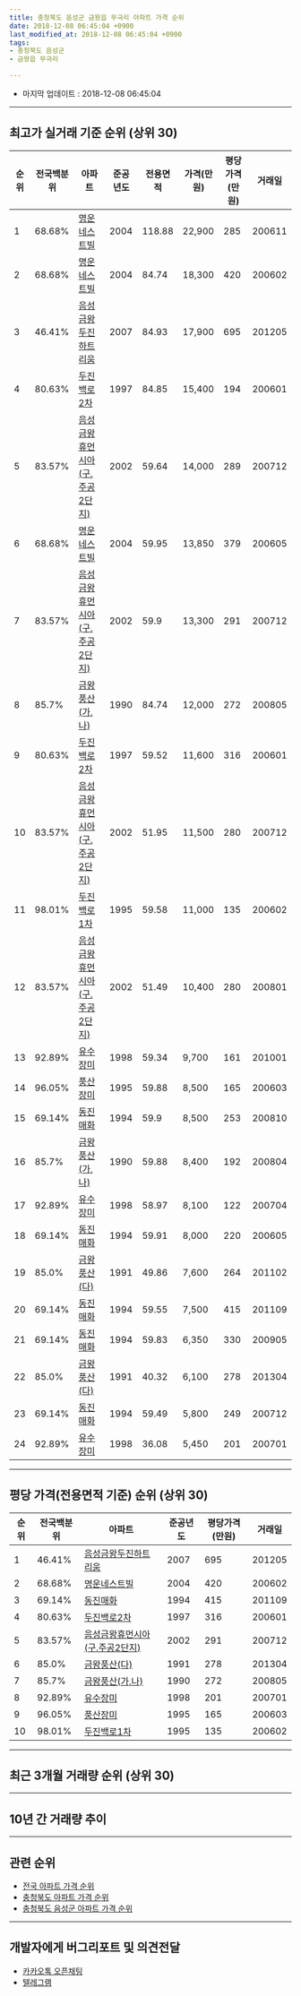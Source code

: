 ```yaml
---
title: 충청북도 음성군 금왕읍 무극리 아파트 가격 순위
date: 2018-12-08 06:45:04 +0900
last_modified_at: 2018-12-08 06:45:04 +0900
tags:
- 충청북도 음성군
- 금왕읍 무극리

---
```


* 마지막 업데이트 : 2018-12-08 06:45:04

---

## 최고가 실거래 기준 순위 (상위 30)


|순위|전국백분위|아파트|준공년도|전용면적|가격(만원)|평당가격(만원)|거래일|
|---|---|---|---|---|---|---|---|
|1|68.68%|[명운네스트빌](https://search.naver.com/search.naver?query=%EC%B6%A9%EC%B2%AD%EB%B6%81%EB%8F%84+%EC%9D%8C%EC%84%B1%EA%B5%B0+%EA%B8%88%EC%99%95%EC%9D%8D+%EB%AC%B4%EA%B7%B9%EB%A6%AC+%EB%AA%85%EC%9A%B4%EB%84%A4%EC%8A%A4%ED%8A%B8%EB%B9%8C)|2004|118.88|22,900|285|200611|
|2|68.68%|[명운네스트빌](https://search.naver.com/search.naver?query=%EC%B6%A9%EC%B2%AD%EB%B6%81%EB%8F%84+%EC%9D%8C%EC%84%B1%EA%B5%B0+%EA%B8%88%EC%99%95%EC%9D%8D+%EB%AC%B4%EA%B7%B9%EB%A6%AC+%EB%AA%85%EC%9A%B4%EB%84%A4%EC%8A%A4%ED%8A%B8%EB%B9%8C)|2004|84.74|18,300|420|200602|
|3|46.41%|[음성금왕두진하트리움](https://search.naver.com/search.naver?query=%EC%B6%A9%EC%B2%AD%EB%B6%81%EB%8F%84+%EC%9D%8C%EC%84%B1%EA%B5%B0+%EA%B8%88%EC%99%95%EC%9D%8D+%EB%AC%B4%EA%B7%B9%EB%A6%AC+%EC%9D%8C%EC%84%B1%EA%B8%88%EC%99%95%EB%91%90%EC%A7%84%ED%95%98%ED%8A%B8%EB%A6%AC%EC%9B%80)|2007|84.93|17,900|695|201205|
|4|80.63%|[두진백로2차](https://search.naver.com/search.naver?query=%EC%B6%A9%EC%B2%AD%EB%B6%81%EB%8F%84+%EC%9D%8C%EC%84%B1%EA%B5%B0+%EA%B8%88%EC%99%95%EC%9D%8D+%EB%AC%B4%EA%B7%B9%EB%A6%AC+%EB%91%90%EC%A7%84%EB%B0%B1%EB%A1%9C2%EC%B0%A8)|1997|84.85|15,400|194|200601|
|5|83.57%|[음성금왕휴먼시아(구.주공2단지)](https://search.naver.com/search.naver?query=%EC%B6%A9%EC%B2%AD%EB%B6%81%EB%8F%84+%EC%9D%8C%EC%84%B1%EA%B5%B0+%EA%B8%88%EC%99%95%EC%9D%8D+%EB%AC%B4%EA%B7%B9%EB%A6%AC+%EC%9D%8C%EC%84%B1%EA%B8%88%EC%99%95%ED%9C%B4%EB%A8%BC%EC%8B%9C%EC%95%84%28%EA%B5%AC.%EC%A3%BC%EA%B3%B52%EB%8B%A8%EC%A7%80%29)|2002|59.64|14,000|289|200712|
|6|68.68%|[명운네스트빌](https://search.naver.com/search.naver?query=%EC%B6%A9%EC%B2%AD%EB%B6%81%EB%8F%84+%EC%9D%8C%EC%84%B1%EA%B5%B0+%EA%B8%88%EC%99%95%EC%9D%8D+%EB%AC%B4%EA%B7%B9%EB%A6%AC+%EB%AA%85%EC%9A%B4%EB%84%A4%EC%8A%A4%ED%8A%B8%EB%B9%8C)|2004|59.95|13,850|379|200605|
|7|83.57%|[음성금왕휴먼시아(구.주공2단지)](https://search.naver.com/search.naver?query=%EC%B6%A9%EC%B2%AD%EB%B6%81%EB%8F%84+%EC%9D%8C%EC%84%B1%EA%B5%B0+%EA%B8%88%EC%99%95%EC%9D%8D+%EB%AC%B4%EA%B7%B9%EB%A6%AC+%EC%9D%8C%EC%84%B1%EA%B8%88%EC%99%95%ED%9C%B4%EB%A8%BC%EC%8B%9C%EC%95%84%28%EA%B5%AC.%EC%A3%BC%EA%B3%B52%EB%8B%A8%EC%A7%80%29)|2002|59.9|13,300|291|200712|
|8|85.7%|[금왕풍산(가,나)](https://search.naver.com/search.naver?query=%EC%B6%A9%EC%B2%AD%EB%B6%81%EB%8F%84+%EC%9D%8C%EC%84%B1%EA%B5%B0+%EA%B8%88%EC%99%95%EC%9D%8D+%EB%AC%B4%EA%B7%B9%EB%A6%AC+%EA%B8%88%EC%99%95%ED%92%8D%EC%82%B0%28%EA%B0%80%2C%EB%82%98%29)|1990|84.74|12,000|272|200805|
|9|80.63%|[두진백로2차](https://search.naver.com/search.naver?query=%EC%B6%A9%EC%B2%AD%EB%B6%81%EB%8F%84+%EC%9D%8C%EC%84%B1%EA%B5%B0+%EA%B8%88%EC%99%95%EC%9D%8D+%EB%AC%B4%EA%B7%B9%EB%A6%AC+%EB%91%90%EC%A7%84%EB%B0%B1%EB%A1%9C2%EC%B0%A8)|1997|59.52|11,600|316|200601|
|10|83.57%|[음성금왕휴먼시아(구.주공2단지)](https://search.naver.com/search.naver?query=%EC%B6%A9%EC%B2%AD%EB%B6%81%EB%8F%84+%EC%9D%8C%EC%84%B1%EA%B5%B0+%EA%B8%88%EC%99%95%EC%9D%8D+%EB%AC%B4%EA%B7%B9%EB%A6%AC+%EC%9D%8C%EC%84%B1%EA%B8%88%EC%99%95%ED%9C%B4%EB%A8%BC%EC%8B%9C%EC%95%84%28%EA%B5%AC.%EC%A3%BC%EA%B3%B52%EB%8B%A8%EC%A7%80%29)|2002|51.95|11,500|280|200712|
|11|98.01%|[두진백로1차](https://search.naver.com/search.naver?query=%EC%B6%A9%EC%B2%AD%EB%B6%81%EB%8F%84+%EC%9D%8C%EC%84%B1%EA%B5%B0+%EA%B8%88%EC%99%95%EC%9D%8D+%EB%AC%B4%EA%B7%B9%EB%A6%AC+%EB%91%90%EC%A7%84%EB%B0%B1%EB%A1%9C1%EC%B0%A8)|1995|59.58|11,000|135|200602|
|12|83.57%|[음성금왕휴먼시아(구.주공2단지)](https://search.naver.com/search.naver?query=%EC%B6%A9%EC%B2%AD%EB%B6%81%EB%8F%84+%EC%9D%8C%EC%84%B1%EA%B5%B0+%EA%B8%88%EC%99%95%EC%9D%8D+%EB%AC%B4%EA%B7%B9%EB%A6%AC+%EC%9D%8C%EC%84%B1%EA%B8%88%EC%99%95%ED%9C%B4%EB%A8%BC%EC%8B%9C%EC%95%84%28%EA%B5%AC.%EC%A3%BC%EA%B3%B52%EB%8B%A8%EC%A7%80%29)|2002|51.49|10,400|280|200801|
|13|92.89%|[유수장미](https://search.naver.com/search.naver?query=%EC%B6%A9%EC%B2%AD%EB%B6%81%EB%8F%84+%EC%9D%8C%EC%84%B1%EA%B5%B0+%EA%B8%88%EC%99%95%EC%9D%8D+%EB%AC%B4%EA%B7%B9%EB%A6%AC+%EC%9C%A0%EC%88%98%EC%9E%A5%EB%AF%B8)|1998|59.34|9,700|161|201001|
|14|96.05%|[풍산장미](https://search.naver.com/search.naver?query=%EC%B6%A9%EC%B2%AD%EB%B6%81%EB%8F%84+%EC%9D%8C%EC%84%B1%EA%B5%B0+%EA%B8%88%EC%99%95%EC%9D%8D+%EB%AC%B4%EA%B7%B9%EB%A6%AC+%ED%92%8D%EC%82%B0%EC%9E%A5%EB%AF%B8)|1995|59.88|8,500|165|200603|
|15|69.14%|[동진매화](https://search.naver.com/search.naver?query=%EC%B6%A9%EC%B2%AD%EB%B6%81%EB%8F%84+%EC%9D%8C%EC%84%B1%EA%B5%B0+%EA%B8%88%EC%99%95%EC%9D%8D+%EB%AC%B4%EA%B7%B9%EB%A6%AC+%EB%8F%99%EC%A7%84%EB%A7%A4%ED%99%94)|1994|59.9|8,500|253|200810|
|16|85.7%|[금왕풍산(가,나)](https://search.naver.com/search.naver?query=%EC%B6%A9%EC%B2%AD%EB%B6%81%EB%8F%84+%EC%9D%8C%EC%84%B1%EA%B5%B0+%EA%B8%88%EC%99%95%EC%9D%8D+%EB%AC%B4%EA%B7%B9%EB%A6%AC+%EA%B8%88%EC%99%95%ED%92%8D%EC%82%B0%28%EA%B0%80%2C%EB%82%98%29)|1990|59.88|8,400|192|200804|
|17|92.89%|[유수장미](https://search.naver.com/search.naver?query=%EC%B6%A9%EC%B2%AD%EB%B6%81%EB%8F%84+%EC%9D%8C%EC%84%B1%EA%B5%B0+%EA%B8%88%EC%99%95%EC%9D%8D+%EB%AC%B4%EA%B7%B9%EB%A6%AC+%EC%9C%A0%EC%88%98%EC%9E%A5%EB%AF%B8)|1998|58.97|8,100|122|200704|
|18|69.14%|[동진매화](https://search.naver.com/search.naver?query=%EC%B6%A9%EC%B2%AD%EB%B6%81%EB%8F%84+%EC%9D%8C%EC%84%B1%EA%B5%B0+%EA%B8%88%EC%99%95%EC%9D%8D+%EB%AC%B4%EA%B7%B9%EB%A6%AC+%EB%8F%99%EC%A7%84%EB%A7%A4%ED%99%94)|1994|59.91|8,000|220|200605|
|19|85.0%|[금왕풍산(다)](https://search.naver.com/search.naver?query=%EC%B6%A9%EC%B2%AD%EB%B6%81%EB%8F%84+%EC%9D%8C%EC%84%B1%EA%B5%B0+%EA%B8%88%EC%99%95%EC%9D%8D+%EB%AC%B4%EA%B7%B9%EB%A6%AC+%EA%B8%88%EC%99%95%ED%92%8D%EC%82%B0%28%EB%8B%A4%29)|1991|49.86|7,600|264|201102|
|20|69.14%|[동진매화](https://search.naver.com/search.naver?query=%EC%B6%A9%EC%B2%AD%EB%B6%81%EB%8F%84+%EC%9D%8C%EC%84%B1%EA%B5%B0+%EA%B8%88%EC%99%95%EC%9D%8D+%EB%AC%B4%EA%B7%B9%EB%A6%AC+%EB%8F%99%EC%A7%84%EB%A7%A4%ED%99%94)|1994|59.55|7,500|415|201109|
|21|69.14%|[동진매화](https://search.naver.com/search.naver?query=%EC%B6%A9%EC%B2%AD%EB%B6%81%EB%8F%84+%EC%9D%8C%EC%84%B1%EA%B5%B0+%EA%B8%88%EC%99%95%EC%9D%8D+%EB%AC%B4%EA%B7%B9%EB%A6%AC+%EB%8F%99%EC%A7%84%EB%A7%A4%ED%99%94)|1994|59.83|6,350|330|200905|
|22|85.0%|[금왕풍산(다)](https://search.naver.com/search.naver?query=%EC%B6%A9%EC%B2%AD%EB%B6%81%EB%8F%84+%EC%9D%8C%EC%84%B1%EA%B5%B0+%EA%B8%88%EC%99%95%EC%9D%8D+%EB%AC%B4%EA%B7%B9%EB%A6%AC+%EA%B8%88%EC%99%95%ED%92%8D%EC%82%B0%28%EB%8B%A4%29)|1991|40.32|6,100|278|201304|
|23|69.14%|[동진매화](https://search.naver.com/search.naver?query=%EC%B6%A9%EC%B2%AD%EB%B6%81%EB%8F%84+%EC%9D%8C%EC%84%B1%EA%B5%B0+%EA%B8%88%EC%99%95%EC%9D%8D+%EB%AC%B4%EA%B7%B9%EB%A6%AC+%EB%8F%99%EC%A7%84%EB%A7%A4%ED%99%94)|1994|59.49|5,800|249|200712|
|24|92.89%|[유수장미](https://search.naver.com/search.naver?query=%EC%B6%A9%EC%B2%AD%EB%B6%81%EB%8F%84+%EC%9D%8C%EC%84%B1%EA%B5%B0+%EA%B8%88%EC%99%95%EC%9D%8D+%EB%AC%B4%EA%B7%B9%EB%A6%AC+%EC%9C%A0%EC%88%98%EC%9E%A5%EB%AF%B8)|1998|36.08|5,450|201|200701|


---

## 평당 가격(전용면적 기준) 순위 (상위 30)


|순위|전국백분위|아파트|준공년도|평당가격(만원)|거래일|
|---|---|---|---|---|---|
|1|46.41%|[음성금왕두진하트리움](https://search.naver.com/search.naver?query=%EC%B6%A9%EC%B2%AD%EB%B6%81%EB%8F%84+%EC%9D%8C%EC%84%B1%EA%B5%B0+%EA%B8%88%EC%99%95%EC%9D%8D+%EB%AC%B4%EA%B7%B9%EB%A6%AC+%EC%9D%8C%EC%84%B1%EA%B8%88%EC%99%95%EB%91%90%EC%A7%84%ED%95%98%ED%8A%B8%EB%A6%AC%EC%9B%80)|2007|695|201205|
|2|68.68%|[명운네스트빌](https://search.naver.com/search.naver?query=%EC%B6%A9%EC%B2%AD%EB%B6%81%EB%8F%84+%EC%9D%8C%EC%84%B1%EA%B5%B0+%EA%B8%88%EC%99%95%EC%9D%8D+%EB%AC%B4%EA%B7%B9%EB%A6%AC+%EB%AA%85%EC%9A%B4%EB%84%A4%EC%8A%A4%ED%8A%B8%EB%B9%8C)|2004|420|200602|
|3|69.14%|[동진매화](https://search.naver.com/search.naver?query=%EC%B6%A9%EC%B2%AD%EB%B6%81%EB%8F%84+%EC%9D%8C%EC%84%B1%EA%B5%B0+%EA%B8%88%EC%99%95%EC%9D%8D+%EB%AC%B4%EA%B7%B9%EB%A6%AC+%EB%8F%99%EC%A7%84%EB%A7%A4%ED%99%94)|1994|415|201109|
|4|80.63%|[두진백로2차](https://search.naver.com/search.naver?query=%EC%B6%A9%EC%B2%AD%EB%B6%81%EB%8F%84+%EC%9D%8C%EC%84%B1%EA%B5%B0+%EA%B8%88%EC%99%95%EC%9D%8D+%EB%AC%B4%EA%B7%B9%EB%A6%AC+%EB%91%90%EC%A7%84%EB%B0%B1%EB%A1%9C2%EC%B0%A8)|1997|316|200601|
|5|83.57%|[음성금왕휴먼시아(구.주공2단지)](https://search.naver.com/search.naver?query=%EC%B6%A9%EC%B2%AD%EB%B6%81%EB%8F%84+%EC%9D%8C%EC%84%B1%EA%B5%B0+%EA%B8%88%EC%99%95%EC%9D%8D+%EB%AC%B4%EA%B7%B9%EB%A6%AC+%EC%9D%8C%EC%84%B1%EA%B8%88%EC%99%95%ED%9C%B4%EB%A8%BC%EC%8B%9C%EC%95%84%28%EA%B5%AC.%EC%A3%BC%EA%B3%B52%EB%8B%A8%EC%A7%80%29)|2002|291|200712|
|6|85.0%|[금왕풍산(다)](https://search.naver.com/search.naver?query=%EC%B6%A9%EC%B2%AD%EB%B6%81%EB%8F%84+%EC%9D%8C%EC%84%B1%EA%B5%B0+%EA%B8%88%EC%99%95%EC%9D%8D+%EB%AC%B4%EA%B7%B9%EB%A6%AC+%EA%B8%88%EC%99%95%ED%92%8D%EC%82%B0%28%EB%8B%A4%29)|1991|278|201304|
|7|85.7%|[금왕풍산(가,나)](https://search.naver.com/search.naver?query=%EC%B6%A9%EC%B2%AD%EB%B6%81%EB%8F%84+%EC%9D%8C%EC%84%B1%EA%B5%B0+%EA%B8%88%EC%99%95%EC%9D%8D+%EB%AC%B4%EA%B7%B9%EB%A6%AC+%EA%B8%88%EC%99%95%ED%92%8D%EC%82%B0%28%EA%B0%80%2C%EB%82%98%29)|1990|272|200805|
|8|92.89%|[유수장미](https://search.naver.com/search.naver?query=%EC%B6%A9%EC%B2%AD%EB%B6%81%EB%8F%84+%EC%9D%8C%EC%84%B1%EA%B5%B0+%EA%B8%88%EC%99%95%EC%9D%8D+%EB%AC%B4%EA%B7%B9%EB%A6%AC+%EC%9C%A0%EC%88%98%EC%9E%A5%EB%AF%B8)|1998|201|200701|
|9|96.05%|[풍산장미](https://search.naver.com/search.naver?query=%EC%B6%A9%EC%B2%AD%EB%B6%81%EB%8F%84+%EC%9D%8C%EC%84%B1%EA%B5%B0+%EA%B8%88%EC%99%95%EC%9D%8D+%EB%AC%B4%EA%B7%B9%EB%A6%AC+%ED%92%8D%EC%82%B0%EC%9E%A5%EB%AF%B8)|1995|165|200603|
|10|98.01%|[두진백로1차](https://search.naver.com/search.naver?query=%EC%B6%A9%EC%B2%AD%EB%B6%81%EB%8F%84+%EC%9D%8C%EC%84%B1%EA%B5%B0+%EA%B8%88%EC%99%95%EC%9D%8D+%EB%AC%B4%EA%B7%B9%EB%A6%AC+%EB%91%90%EC%A7%84%EB%B0%B1%EB%A1%9C1%EC%B0%A8)|1995|135|200602|


---

## 최근 3개월 거래량 순위 (상위 30)


<div style="width:100%;">
    <canvas id="deal_count_ranking" height="250"></canvas>
</div>


<script>
new Chart(document.getElementById("deal_count_ranking"), {
    type: 'horizontalBar',
    data: {
        labels: ['명운네스트빌', '두진백로1차', '풍산장미', '동진매화', '음성금왕휴먼시아(구.주공2단지)'],
        datasets: [{
            label: '실거래 수',
            data: [4, 2, 2, 1, 1],
            borderColor: "rgba(255, 0, 128, 1)",
            backgroundColor: "rgba(255, 0, 128, 0.5)",
            fill: false,
        }]
    },
    options: {
        responsive: true,
        title: {
            display: true,
            text: '최근 3개월 거래량 순위'
        },
        tooltips: {
            mode: 'index',
            intersect: false,
            callbacks: {
                title: function(tooltipItems, data) {
                    return "실거래 수:";
                },
                label: function(tooltipItem, data) {
                    return data.labels[tooltipItem.index] + ": " + tooltipItem.xLabel;
                }
            }
        },
        hover: {
            mode: 'nearest',
            intersect: true
        },
        scales: {
            xAxes: [{
                display: true,
                scaleLabel: {
                    display: true,
                    labelString: '실거래 수'
                },
                ticks: {
                    suggestedMin: 0,
                }
            }],
            yAxes: [{
                display: true,
                ticks: {
                    autoSkip: false,
                    callback: function(value, index, values) {
                        if (value.length > 15)
                            return value.substr(0, 13) + "...";
                        else
                            return value;
                    }
                },
                scaleLabel: {
                    display: false,
                }
            }]
        }
    }
});

</script>


---

## 10년 간 거래량 추이


<div style="width:100%;">
    <canvas id="deal_progress" height="250"></canvas>
</div>

<script>
new Chart(document.getElementById("deal_progress"), {
    type: 'line',
    data: {
        labels: ['200812','200901','200902','200903','200904','200905','200906','200907','200908','200909','200910','200911','200912','201001','201002','201003','201004','201005','201006','201007','201008','201009','201010','201011','201012','201101','201102','201103','201104','201105','201106','201107','201108','201109','201110','201111','201112','201201','201202','201203','201204','201205','201206','201207','201208','201209','201210','201211','201212','201301','201302','201303','201304','201305','201306','201307','201308','201309','201310','201311','201312','201401','201402','201403','201404','201405','201406','201407','201408','201409','201410','201411','201412','201501','201502','201503','201504','201505','201506','201507','201508','201509','201510','201511','201512','201601','201602','201603','201604','201605','201606','201607','201608','201609','201610','201611','201612','201701','201702','201703','201704','201705','201706','201707','201708','201709','201710','201711','201712','201801','201802','201803','201804','201805','201806','201807','201808','201809','201810','201811','201812'],
        datasets: [{
            label: '실거래 수',
            pointRadius: 1,
            data: [3, 11, 10, 12, 14, 8, 8, 10, 14, 9, 9, 10, 5, 13, 14, 21, 18, 16, 9, 12, 12, 10, 10, 12, 9, 14, 12, 16, 8, 8, 8, 14, 7, 13, 10, 11, 9, 9, 13, 8, 12, 8, 8, 7, 13, 7, 9, 9, 8, 5, 8, 15, 10, 12, 16, 6, 5, 9, 11, 8, 3, 9, 13, 8, 16, 8, 14, 10, 5, 7, 9, 5, 9, 8, 7, 16, 8, 9, 9, 5, 8, 12, 19, 16, 12, 17, 12, 16, 15, 12, 4, 9, 5, 15, 9, 9, 13, 3, 10, 18, 14, 24, 11, 6, 8, 8, 11, 8, 5, 8, 8, 11, 3, 4, 3, 6, 5, 6, 6, 4, 0],
            borderColor: "rgba(255, 201, 14, 1)",
            backgroundColor: "rgba(255, 201, 14, 0.5)",
            fill: true,
        }]
    },
    options: {
        responsive: true,
        title: {
            display: true,
            text: '10년간 거래량 추이'
        },
        tooltips: {
            mode: 'index',
            intersect: false,
        },
        hover: {
            mode: 'nearest',
            intersect: true
        },
        scales: {
            xAxes: [{
                display: true,
                scaleLabel: {
                    display: true,
                    labelString: '년/월'
                }
            }],
            yAxes: [{
                display: true,
                ticks: {
                    suggestedMin: 0,
                },
                scaleLabel: {
                    display: true,
                    labelString: '실거래 수'
                }
            }]
        }
    }
});

</script>


---

## 관련 순위

- [전국 아파트 가격 순위](https://inasie.github.io/apt-ranking/전국)
- [충청북도 아파트 가격 순위](https://inasie.github.io/apt-ranking/충청북도)
- [충청북도 음성군 아파트 가격 순위](https://inasie.github.io/apt-ranking/충청북도-음성군)


---

## 개발자에게 버그리포트 및 의견전달

- [카카오톡 오픈채팅](https://open.kakao.com/o/gLJUAP4)
- [텔레그램](https://t.me/inasie)


